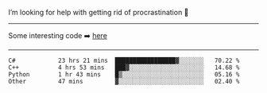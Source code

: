 I’m looking for help with getting rid of procrastination 🤔

-----

Some interesting code :arrow_right: [here](https://github.com/zhen8838/playground)

-----

<!--START_SECTION:waka-->

```text
C#            23 hrs 21 mins  █████████████████▓░░░░░░░   70.22 %
C++           4 hrs 53 mins   ███▓░░░░░░░░░░░░░░░░░░░░░   14.68 %
Python        1 hr 43 mins    █▒░░░░░░░░░░░░░░░░░░░░░░░   05.16 %
Other         47 mins         ▓░░░░░░░░░░░░░░░░░░░░░░░░   02.40 %
```

<!--END_SECTION:waka-->

<!--
**zhen8838/zhen8838** is a ✨ _special_ ✨ repository because its `README.md` (this file) appears on your GitHub profile.

Here are some ideas to get you started:

- 🔭 I’m currently working on ...
- 🌱 I’m currently learning ...
- 👯 I’m looking to collaborate on ...
 ...
- 💬 Ask me about ...
- 📫 How to reach me: ...
- 😄 Pronouns: ...
- ⚡ Fun fact: ...
-->
